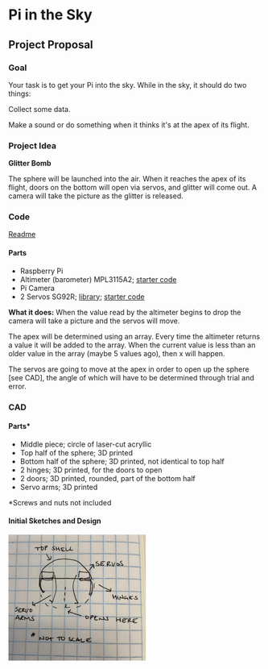 # Pi in the Sky

## Project Proposal

### Goal

Your task is to get your Pi into the sky. While in the sky, it should do two things:

Collect some data.

Make a sound or do something when it thinks it's at the apex of its flight.

### Project Idea

<b>Glitter Bomb</b>

The sphere will be launched into the air. When it reaches the apex of its flight, doors on the bottom will open via servos, and glitter will come out. A camera will take the picture as the glitter is released. 

### Code

[Readme](https://github.com/hnovak94/Pi_intheSky/blob/main/code/README.md)

#### Parts

- Raspberry Pi
- Altimeter (barometer) MPL3115A2; [starter code](https://github.com/adafruit/Adafruit_MPL3115A2_Library/blob/master/examples/testmpl3115a2/testmpl3115a2.ino)
- Pi Camera 
- 2 Servos SG92R; [library](https://gpiozero.readthedocs.io/en/stable/installing.html); [starter code](https://gpiozero.readthedocs.io/en/stable/api_output.html)

<b> What it does:</b> When the value read by the altimeter begins to drop the camera will take a picture and the servos will move.

The apex will be determined using an array. Every time the altimeter returns a value it will be added to the array. When the current value is less than an older value in the array (maybe 5 values ago), then x will happen. 

The servos are going to move at the apex in order to open up the sphere [see CAD], the angle of which will have to be determined through trial and error. 


### CAD

#### Parts*

- Middle piece; circle of laser-cut acryllic
- Top half of the sphere; 3D printed
- Bottom half of the sphere; 3D printed, not identical to top half 
- 2 hinges; 3D printed, for the doors to open
- 2 doors; 3D printed, rounded, part of the bottom half
- Servo arms; 3D printed

*Screws and nuts not included 

#### Initial Sketches and Design

<img src="https://github.com/hnovak94/Pi_intheSky/blob/main/media/gb_sketch.jpg" height="250">


